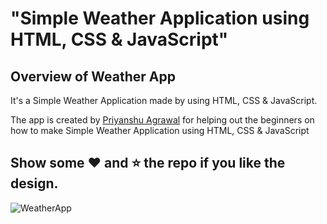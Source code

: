 # "Simple Weather Application using HTML, CSS &amp; JavaScript"

## Overview of Weather App

It's a  Simple Weather Application made by using HTML, CSS &amp; JavaScript.

The app is created by [ Priyanshu Agrawal](https://www.linkedin.com/in/priyanshu-agrawal-83b268291/) for helping out the beginners on how to make Simple Weather Application using HTML, CSS &amp; JavaScript

## Show some :heart: and :star: the repo if you like the design.

![WeatherApp](https://user-images.githubusercontent.com/42378118/99897986-fd02dc00-2cc3-11eb-9cac-f5b577bfef40.png)

